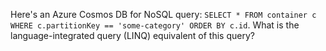Here's an Azure Cosmos DB for NoSQL query: `SELECT * FROM container c WHERE c.partitionKey == 'some-category' ORDER BY c.id`. What is the language-integrated query (LINQ) equivalent of this query?
